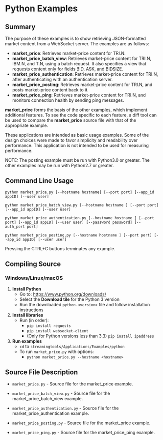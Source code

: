 # Python Examples
## Summary

The purpose of these examples is to show retrieving JSON-formatted market content
from a WebSocket server. The examples are as follows:

* __market\_price__: Retrieves market-price content for TRI.N.
* __market\_price\_batch\_view__: Retrieves market-price content for TRI.N, IBM.N, and T.N, 
  using a batch request. It also specifies a view that requests content only for fields 
  BID, ASK, and BIDSIZE.
* __market\_price\_authentication__: Retrieves market-price content for TRI.N, after 
  authenticating with an authentication server.
* __market\_price\_posting__: Retrieves market-price content for TRI.N, and posts
  market-price content back to it.
* __market\_price\_ping__: Retrieves market-price content for TRI.N, and monitors
  connection health by sending ping messages.

__market\_price__ forms the basis of the other examples, which implement additional
features. To see the code specific to each feature, a diff tool can be used to compare
the __market\_price__ source file with that of the appropriate example.

These applications are intended as basic usage examples. Some of the design choices
were made to favor simplicity and readability over performance. This application 
is not intended to be used for measuring performance.

NOTE: The posting example must be run with Python3.0 or greater. The other examples may be
run with Python2.7 or greater.

## Command Line Usage

```python market_price.py [--hostname hostname] [--port port] [--app_id appID] [--user user]```

```python market_price_batch_view.py [--hostname hostname ] [--port port] [--app_id appID] [--user user]```

```python market_price_authentication.py [--hostname hostname ] [--port port] [--app_id appID] [--user user] [--password password] [--auth_port port]```

```python market_price_posting.py [--hostname hostname ] [--port port] [--app_id appID] [--user user]```

Pressing the CTRL+C buttons terminates any example.
## Compiling Source
### Windows/Linux/macOS
1. __Install Python__
    - Go to: <https://www.python.org/downloads/>
    - Select the __Download tile__ for the Python 3 version
    - Run the downloaded `python-<version>` file and follow installation instructions
2. __Install libraries__
    - Run (in order):
      - `pip install requests`
      - `pip install websocket-client`
      - (Only for Python versions less than 3.3) `pip install ipaddress` 
3. __Run examples__
    - `cd` to `streamingtools/Applications/Examples/python`
    - To run `market_price.py` with options:
      - `python market_price.py --hostname <hostname>`

## Source File Description
* `market_price.py` - Source file for the market\_price example.

* `market_price_batch_view.py` - Source file for the market\_price\_batch\_view example.

* `market_price_authentication.py` - Source file for the market\_price\_authentication example.

* `market_price_posting.py` - Source file for the market\_price example.

* `market_price_ping.py` - Source file for the market\_price\_ping example.
